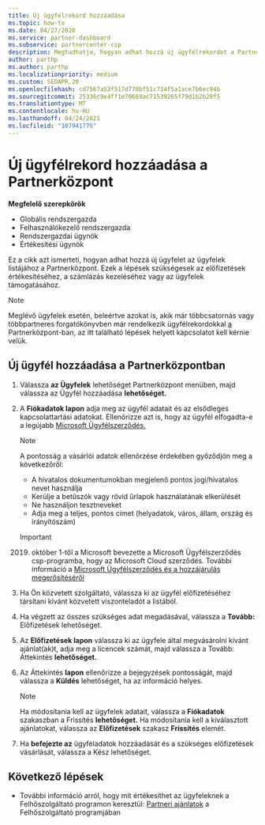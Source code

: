 ```yaml
---
title: Új ügyfélrekord hozzáadása
ms.topic: how-to
ms.date: 04/27/2020
ms.service: partner-dashboard
ms.subservice: partnercenter-csp
description: Megtudhatja, hogyan adhat hozzá új ügyfélrekordot a Partnerközpont. Ezután értékesítheti az ügyfél-előfizetéseket, kezelheti a számlázást, vagy ügyfélszolgálatot nyújthat.
author: parthp
ms.author: parthp
ms.localizationpriority: medium
ms.custom: SEOAPR.20
ms.openlocfilehash: cd7567a53f517d770bf51c734f5a1ace7b6ec94b
ms.sourcegitcommit: 25336c9e4ff1e76669ac71539265f79d1b2b29f5
ms.translationtype: MT
ms.contentlocale: hu-HU
ms.lasthandoff: 04/24/2021
ms.locfileid: "107941775"
---
```

# <a name="how-to-add-a-new-customer-record-in-partner-center"></a>Új ügyfélrekord hozzáadása a Partnerközpont

**Megfelelő szerepkörök**

- Globális rendszergazda
- Felhasználókezelő rendszergazda
- Rendszergazdai ügynök
- Értékesítési ügynök

Ez a cikk azt ismerteti, hogyan adhat hozzá új ügyfelet az ügyfelek listájához a Partnerközpont. Ezek a lépések szükségesek az előfizetések értékesítéséhez, a számlázás kezeléséhez vagy az ügyfelek támogatásához.

>[!NOTE]
>Meglévő ügyfelek esetén, beleértve azokat is, akik már többcsatornás [](multipartner.md) vagy többpartneres forgatókönyvben már rendelkezik ügyfélrekordokkal [a](multichannel.md) Partnerközpont-ban, az itt található lépések helyett kapcsolatot kell kérnie velük. [](request-a-relationship-with-a-customer.md)

## <a name="to-add-a-new-customer-in-partner-center"></a>Új ügyfél hozzáadása a Partnerközpontban

1. Válassza **az Ügyfelek** lehetőséget Partnerközpont menüben, majd válassza az Ügyfél hozzáadása **lehetőséget.**

2. A **Fiókadatok lapon** adja meg az ügyfél adatait és az elsődleges kapcsolattartási adatokat. Ellenőrizze azt is, hogy az ügyfél elfogadta-e a legújabb [Microsoft Ügyfélszerződés.](agreements.md)

   >[!NOTE]
   >
   >A pontosság a vásárlói adatok ellenőrzése érdekében győződjön meg a következőről:
   >
   >- A hivatalos dokumentumokban megjelenő pontos jogi/hivatalos nevet használja
   >- Kerülje a betűszók vagy rövid űrlapok használatának elkerülését
   >- Ne használjon tesztneveket
   >- Adja meg a teljes, pontos címet (helyadatok, város, állam, ország és irányítószám)

   >[!IMPORTANT]
   > 2019. október 1-től a  Microsoft bevezette a Microsoft Ügyfélszerződés csp-programba, hogy az Microsoft Cloud szerződés. További információ a [Microsoft Ügyfélszerződés és a hozzájárulás megerősítéséről](confirm-customer-agreement.md)
  
3. Ha Ön közvetett szolgáltató, válassza ki az ügyfél előfizetéséhez társítani kívánt közvetett viszonteladót a listából.

4. Ha végzett az összes szükséges adat megadásával, válassza a **Tovább:** Előfizetések lehetőséget.

5. Az **Előfizetések lapon** válassza ki az ügyfele által megvásárolni kívánt ajánlat(ak)t, adja meg a licencek számát, majd válassza a Tovább: Áttekintés **lehetőséget.**

6. Az Áttekintés **lapon** ellenőrizze a bejegyzések pontosságát, majd válassza a **Küldés** lehetőséget, ha az információ helyes.

   >[!NOTE]
   >Ha módosítania kell az ügyfelek adatait, válassza a **Fiókadatok** szakaszban a Frissítés **lehetőséget.** Ha módosítania kell a kiválasztott ajánlatokat, válassza az **Előfizetések** szakasz **Frissítés** elemét.

7. Ha **befejezte az** ügyféladatok hozzáadását és a szükséges előfizetések vásárlását, válassza a Kész lehetőséget.

## <a name="next-steps"></a>Következő lépések

- További információ arról, hogy mit értékesíthet az ügyfeleknek a Felhőszolgáltató programon keresztül: [Partneri ajánlatok](csp-offers.md) a Felhőszolgáltató programjában

